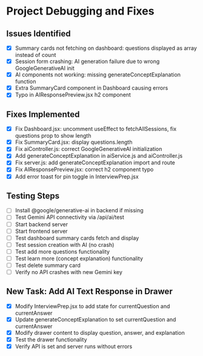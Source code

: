 # Project Debugging and Fixes

## Issues Identified
- [x] Summary cards not fetching on dashboard: questions displayed as array instead of count
- [x] Session form crashing: AI generation failure due to wrong GoogleGenerativeAI init
- [x] AI components not working: missing generateConceptExplanation function
- [x] Extra SummaryCard component in Dashboard causing errors
- [x] Typo in AIResponsePreview.jsx h2 component

## Fixes Implemented
- [x] Fix Dashboard.jsx: uncomment useEffect to fetchAllSessions, fix questions prop to show length
- [x] Fix SummaryCard.jsx: display questions.length
- [x] Fix aiController.js: correct GoogleGenerativeAI initialization
- [x] Add generateConceptExplanation in aiService.js and aiController.js
- [x] Fix server.js: add generateConceptExplanation import and route
- [x] Fix AIResponsePreview.jsx: correct h2 component typo
- [x] Add error toast for pin toggle in InterviewPrep.jsx

## Testing Steps
- [ ] Install @google/generative-ai in backend if missing
- [ ] Test Gemini API connectivity via /api/ai/test
- [ ] Start backend server
- [ ] Start frontend server
- [ ] Test dashboard summary cards fetch and display
- [ ] Test session creation with AI (no crash)
- [ ] Test add more questions functionality
- [ ] Test learn more (concept explanation) functionality
- [ ] Test delete summary card
- [ ] Verify no API crashes with new Gemini key

## New Task: Add AI Text Response in Drawer
- [x] Modify InterviewPrep.jsx to add state for currentQuestion and currentAnswer
- [x] Update generateConceptExplanation to set currentQuestion and currentAnswer
- [x] Modify drawer content to display question, answer, and explanation
- [x] Test the drawer functionality
- [x] Verify API is set and server runs without errors
